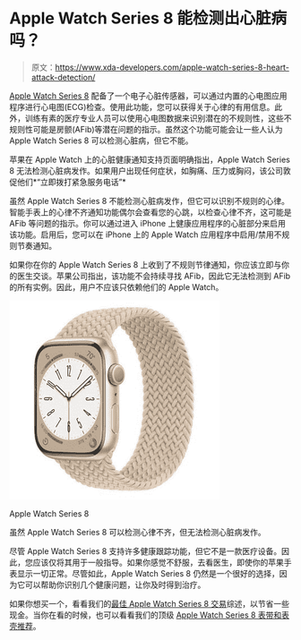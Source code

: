 # Apple Watch Series 8 能检测出心脏病吗？

> 原文：<https://www.xda-developers.com/apple-watch-series-8-heart-attack-detection/>

[Apple Watch Series 8](https://www.xda-developers.com/apple-watch-series-8/) 配备了一个电子心脏传感器，可以通过内置的心电图应用程序进行心电图(ECG)检查。使用此功能，您可以获得关于心律的有用信息。此外，训练有素的医疗专业人员可以使用心电图数据来识别潜在的不规则性，这些不规则性可能是房颤(AFib)等潜在问题的指示。虽然这个功能可能会让一些人认为 Apple Watch Series 8 可以检测心脏病，但它不能。

苹果在 Apple Watch 上的心脏健康通知支持页面明确指出，Apple Watch Series 8 无法检测心脏病发作。如果用户出现任何症状，如胸痛、压力或胸闷，该公司敦促他们*“立即拨打紧急服务电话”*

虽然 Apple Watch Series 8 不能检测心脏病发作，但它可以识别不规则的心律。智能手表上的心律不齐通知功能偶尔会查看您的心跳，以检查心律不齐，这可能是 AFib 等问题的指示。你可以通过进入 iPhone 上健康应用程序的心脏部分来启用该功能。启用后，您可以在 iPhone 上的 Apple Watch 应用程序中启用/禁用不规则节奏通知。

如果你在你的 Apple Watch Series 8 上收到了不规则节律通知，你应该立即与你的医生交谈。苹果公司指出，该功能不会持续寻找 AFib，因此它无法检测到 AFib 的所有实例。因此，用户不应该只依赖他们的 Apple Watch。

 <picture>![While the Apple Watch Series 8 can detect irregular heart rhythm, it cannot detect heart attacks.](img/bf3f071358c267f729b3688afde41ebf.png)</picture> 

Apple Watch Series 8

虽然 Apple Watch Series 8 可以检测心律不齐，但无法检测心脏病发作。

尽管 Apple Watch Series 8 支持许多健康跟踪功能，但它不是一款医疗设备。因此，您应该仅将其用于一般指导。如果你感觉不舒服，去看医生，即使你的苹果手表显示一切正常。尽管如此，Apple Watch Series 8 仍然是一个很好的选择，因为它可以帮助你识别几个健康问题，让你及时得到治疗。

如果你想买一个，看看我们的[最佳 Apple Watch Series 8 交易](https://www.xda-developers.com/best-apple-watch-8-deals/)综述，以节省一些现金。当你在看的时候，也可以看看我们的顶级 [Apple Watch Series 8 表带和表壳推荐](https://www.xda-developers.com/best-apple-watch-bands/)。